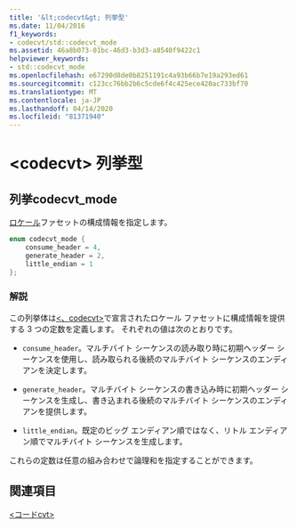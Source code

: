 ```yaml
---
title: '&lt;codecvt&gt; 列挙型'
ms.date: 11/04/2016
f1_keywords:
- codecvt/std::codecvt_mode
ms.assetid: 46a8b073-01bc-46d3-b3d3-a8540f9422c1
helpviewer_keywords:
- std::codecvt_mode
ms.openlocfilehash: e67290d8de0b8251191c4a93b66b7e19a293ed61
ms.sourcegitcommit: c123cc76bb2b6c5cde6f4c425ece420ac733bf70
ms.translationtype: MT
ms.contentlocale: ja-JP
ms.lasthandoff: 04/14/2020
ms.locfileid: "81371940"
---
```

# <a name="ltcodecvtgt-enums"></a>&lt;codecvt&gt; 列挙型

## <a name="codecvt_mode-enumeration"></a><a name="codecvt_mode"></a>列挙codecvt_mode

[ロケール](../standard-library/locale-class.md)ファセットの構成情報を指定します。

```cpp
enum codecvt_mode {
    consume_header = 4,
    generate_header = 2,
    little_endian = 1
};
```

### <a name="remarks"></a>解説

この列挙体は[\<、codecvt>](../standard-library/codecvt.md)で宣言されたロケール ファセットに構成情報を提供する 3 つの定数を定義します。 それぞれの値は次のとおりです。

- `consume_header`。マルチバイト シーケンスの読み取り時に初期ヘッダー シーケンスを使用し、読み取られる後続のマルチバイト シーケンスのエンディアンを決定します。

- `generate_header`。マルチバイト シーケンスの書き込み時に初期ヘッダー シーケンスを生成し、書き込まれる後続のマルチバイト シーケンスのエンディアンを提供します。

- `little_endian`。既定のビッグ エンディアン順ではなく、リトル エンディアン順でマルチバイト シーケンスを生成します。

これらの定数は任意の組み合わせで論理和を指定することができます。

## <a name="see-also"></a>関連項目

[\<コードcvt>](../standard-library/codecvt.md)
